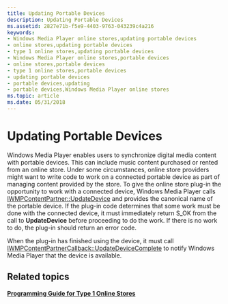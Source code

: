 ```yaml
---
title: Updating Portable Devices
description: Updating Portable Devices
ms.assetid: 2827e71b-f5e9-4403-9763-043239c4a216
keywords:
- Windows Media Player online stores,updating portable devices
- online stores,updating portable devices
- type 1 online stores,updating portable devices
- Windows Media Player online stores,portable devices
- online stores,portable devices
- type 1 online stores,portable devices
- updating portable devices
- portable devices,updating
- portable devices,Windows Media Player online stores
ms.topic: article
ms.date: 05/31/2018
---
```


# Updating Portable Devices

Windows Media Player enables users to synchronize digital media content with portable devices. This can include music content purchased or rented from an online store. Under some circumstances, online store providers might want to write code to work on a connected portable device as part of managing content provided by the store. To give the online store plug-in the opportunity to work with a connected device, Windows Media Player calls [IWMPContentPartner::UpdateDevice](/windows/desktop/api/contentpartner/nf-contentpartner-iwmpcontentpartner-updatedevice) and provides the canonical name of the portable device. If the plug-in code determines that some work must be done with the connected device, it must immediately return S\_OK from the call to **UpdateDevice** before proceeding to do the work. If there is no work to do, the plug-in should return an error code.

When the plug-in has finished using the device, it must call [IWMPContentPartnerCallback::UpdateDeviceComplete](/windows/desktop/api/contentpartner/nf-contentpartner-iwmpcontentpartnercallback-updatedevicecomplete) to notify Windows Media Player that the device is available.

## Related topics

<dl> <dt>

[**Programming Guide for Type 1 Online Stores**](programming-guide-for-type-1-online-stores.md)
</dt> </dl>

 

 




